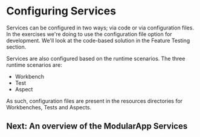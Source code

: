 # Configuring Services

Services can be configured in two ways; via code or via configuration files. In
the exercises we're doing to use the configuration file option for development.
We'll look at the code-based solution in the Feature Testing section.

Services are also configured based on the runtime scenarios. The three runtime
scenarios are:

* Workbench
* Test
* Aspect

As such, configuration files are present in the resources directories for Workbenches,
Tests and Aspects.

## Next: An overview of the ModularApp Services
